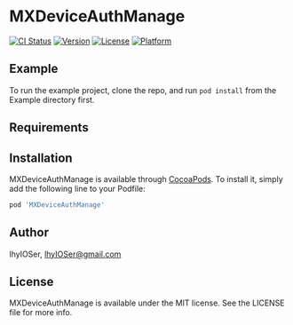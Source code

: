 # MXDeviceAuthManage

[![CI Status](https://img.shields.io/travis/xxx/MXDeviceAuthManage.svg?style=flat)](https://travis-ci.org/xxx/MXDeviceAuthManage)
[![Version](https://img.shields.io/cocoapods/v/MXDeviceAuthManage.svg?style=flat)](https://cocoapods.org/pods/MXDeviceAuthManage)
[![License](https://img.shields.io/cocoapods/l/MXDeviceAuthManage.svg?style=flat)](https://cocoapods.org/pods/MXDeviceAuthManage)
[![Platform](https://img.shields.io/cocoapods/p/MXDeviceAuthManage.svg?style=flat)](https://cocoapods.org/pods/MXDeviceAuthManage)

## Example

To run the example project, clone the repo, and run `pod install` from the Example directory first.

## Requirements

## Installation

MXDeviceAuthManage is available through [CocoaPods](https://cocoapods.org). To install
it, simply add the following line to your Podfile:

```ruby
pod 'MXDeviceAuthManage'
```

## Author

lhyIOSer, lhyIOSer@gmail.com

## License

MXDeviceAuthManage is available under the MIT license. See the LICENSE file for more info.
